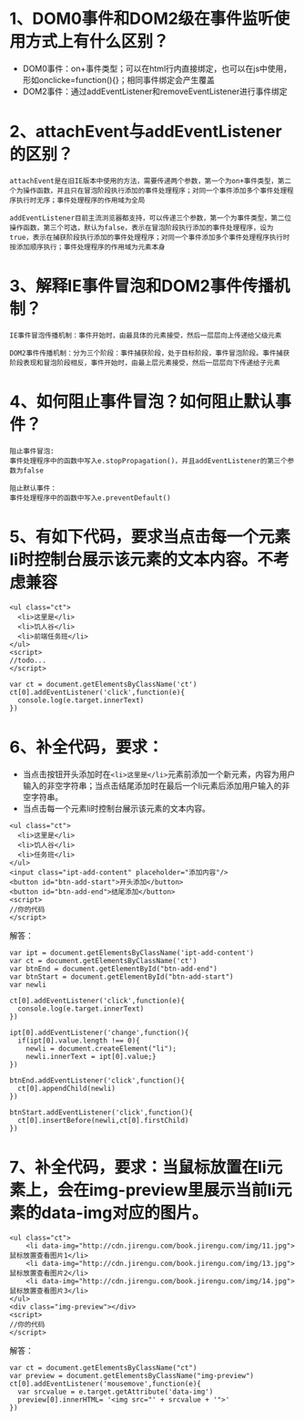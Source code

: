 # 1、DOM0事件和DOM2级在事件监听使用方式上有什么区别？

- DOM0事件：on+事件类型；可以在html行内直接绑定，也可以在js中使用，形如onclicke=function(){}；相同事件绑定会产生覆盖
- DOM2事件：通过addEventListener和removeEventListener进行事件绑定

# 2、attachEvent与addEventListener的区别？

```
attachEvent是在旧IE版本中使用的方法，需要传递两个参数，第一个为on+事件类型，第二个为操作函数，并且只在冒泡阶段执行添加的事件处理程序；对同一个事件添加多个事件处理程序执行时无序；事件处理程序的作用域为全局

addEventListener目前主流浏览器都支持，可以传递三个参数，第一个为事件类型，第二位操作函数，第三个可选，默认为false，表示在冒泡阶段执行添加的事件处理程序，设为true，表示在捕获阶段执行添加的事件处理程序；对同一个事件添加多个事件处理程序执行时按添加顺序执行；事件处理程序的作用域为元素本身
```

# 3、解释IE事件冒泡和DOM2事件传播机制？

```
IE事件冒泡传播机制：事件开始时，由最具体的元素接受，然后一层层向上传递给父级元素

DOM2事件传播机制：分为三个阶段：事件捕获阶段，处于目标阶段，事件冒泡阶段。事件捕获阶段表现和冒泡阶段相反，事件开始时，由最上层元素接受，然后一层层向下传递给子元素
```

# 4、如何阻止事件冒泡？如何阻止默认事件？

```
阻止事件冒泡:
事件处理程序中的函数中写入e.stopPropagation()，并且addEventListener的第三个参数为false

阻止默认事件：
事件处理程序中的函数中写入e.preventDefault()
```


# 5、有如下代码，要求当点击每一个元素li时控制台展示该元素的文本内容。不考虑兼容
```
<ul class="ct">
  <li>这里是</li>
  <li>饥人谷</li>
  <li>前端任务班</li>
</ul>
<script>
//todo...
</script>
```

```
var ct = document.getElementsByClassName('ct')
ct[0].addEventListener('click',function(e){
  console.log(e.target.innerText)
})
```

# 6、补全代码，要求：
- 当点击按钮开头添加时在```<li>这里是</li>```元素前添加一个新元素，内容为用户输入的非空字符串；当点击结尾添加时在最后一个li元素后添加用户输入的非空字符串。
- 当点击每一个元素li时控制台展示该元素的文本内容。

```
<ul class="ct">
  <li>这里是</li>
  <li>饥人谷</li>
  <li>任务班</li>
</ul>
<input class="ipt-add-content" placeholder="添加内容"/>
<button id="btn-add-start">开头添加</button>
<button id="btn-add-end">结尾添加</button>
<script>
//你的代码
</script>
```

解答：

```
var ipt = document.getElementsByClassName('ipt-add-content')
var ct = document.getElementsByClassName('ct')
var btnEnd = document.getElementById("btn-add-end")
var btnStart = document.getElementById("btn-add-start")
var newli

ct[0].addEventListener('click',function(e){
  console.log(e.target.innerText)
})

ipt[0].addEventListener('change',function(){
  if(ipt[0].value.length !== 0){
    newli = document.createElement("li");
    newli.innerText = ipt[0].value;}
})

btnEnd.addEventListener('click',function(){
  ct[0].appendChild(newli)
})

btnStart.addEventListener('click',function(){
  ct[0].insertBefore(newli,ct[0].firstChild)
})
```



# 7、补全代码，要求：当鼠标放置在li元素上，会在img-preview里展示当前li元素的data-img对应的图片。

```
<ul class="ct">
    <li data-img="http://cdn.jirengu.com/book.jirengu.com/img/11.jpg">鼠标放置查看图片1</li>
    <li data-img="http://cdn.jirengu.com/book.jirengu.com/img/13.jpg">鼠标放置查看图片2</li>
    <li data-img="http://cdn.jirengu.com/book.jirengu.com/img/14.jpg">鼠标放置查看图片3</li>
</ul>
<div class="img-preview"></div>
<script>
//你的代码
</script>
```

解答：

```
var ct = document.getElementsByClassName("ct")
var preview = document.getElementsByClassName("img-preview")
ct[0].addEventListener('mousemove',function(e){
  var srcvalue = e.target.getAttribute('data-img')
  preview[0].innerHTML= '<img src="' + srcvalue + '">'
})
```